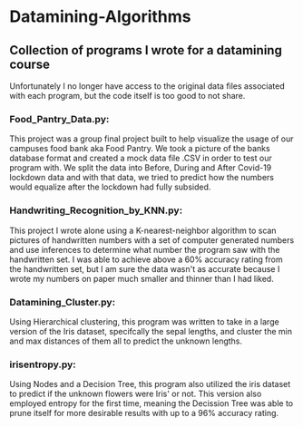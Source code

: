 # Datamining-Algorithms
## Collection of programs I wrote for a datamining course
Unfortunately I no longer have access to the original data files associated with each program, but the code itself is too good to not share. 

### Food_Pantry_Data.py:
This project was a group final project built to help visualize the usage of our campuses food bank aka Food Pantry. We took a picture of the banks database format and created a mock data file .CSV in order
to test our program with. We split the data into Before, During and After Covid-19 lockdown data and with that data, we tried to predict how the numbers would equalize after the lockdown had fully subsided.

### Handwriting_Recognition_by_KNN.py:
This project I wrote alone using a K-nearest-neighbor algorithm to scan pictures of handwritten numbers with a set of computer generated numbers and use inferences to determine what number the program saw
with the handwritten set. I was able to achieve above a 60% accuracy rating from the handwritten set, but I am sure the data wasn't as accurate because I wrote my numbers on paper much smaller and thinner 
than I had liked.

### Datamining_Cluster.py:
Using Hierarchical clustering, this program was written to take in a large version of the Iris dataset, specifcally the sepal lengths, and cluster the min and max distances of them all to predict the unknown
lengths.

### irisentropy.py:
Using Nodes and a Decision Tree, this program also utilized the iris dataset to predict if the unknown flowers were Iris' or not. This version also employed entropy for the first time, meaning the Decission Tree
was able to prune itself for more desirable results with up to a 96% accuracy rating.
